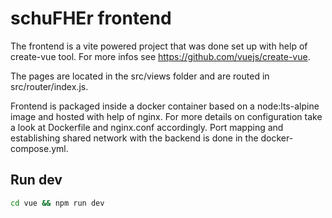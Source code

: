 # schuFHEr frontend
The frontend is a vite powered project that was done set up with help of create-vue tool. For more infos see https://github.com/vuejs/create-vue.

The pages are located in the src/views folder and are routed in src/router/index.js.

Frontend is packaged inside a docker container based on a node:lts-alpine image and hosted with help of nginx. For more details on configuration take a look at Dockerfile and nginx.conf accordingly. Port mapping and establishing shared network with the backend is done in the docker-compose.yml.

## Run dev
```bash
cd vue && npm run dev 
```
